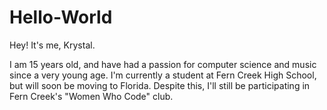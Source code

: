 # Hello-World

Hey! It's me, Krystal.

I am 15 years old, and have had a passion for computer science and music since a very young age.
I'm currently a student at Fern Creek High School, but will soon be moving to Florida. Despite this, I'll still be participating in Fern Creek's "Women Who Code" club.
